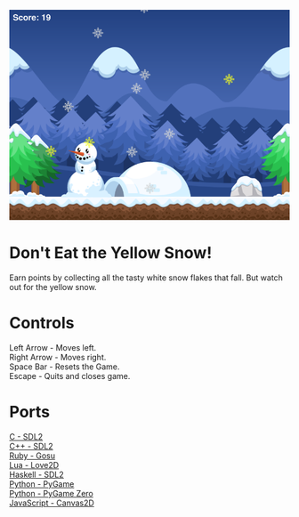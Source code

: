 ![Screenshot](JavaScript-Canvas2D/images/screenshot.png)

# Don't Eat the Yellow Snow!
Earn points by collecting all the tasty white snow flakes that fall. But watch out for the yellow snow.

# Controls
Left Arrow - Moves left.\
Right Arrow - Moves right.\
Space Bar - Resets the Game.\
Escape - Quits and closes game.

# Ports
[C - SDL2](C-SDL2)\
[C++ - SDL2](Cpp-SDL2)\
[Ruby - Gosu](Ruby-Gosu)\
[Lua - Love2D](Lua-Love2D)\
[Haskell - SDL2](Haskell-SDL2)\
[Python - PyGame](Python-PyGame)\
[Python - PyGame Zero](Python-PyGame-Zero)\
[JavaScript - Canvas2D](JavaScript-Canvas2D)
